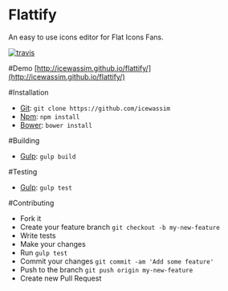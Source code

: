 # Flattify
An easy to use icons editor for Flat Icons Fans.

[![travis](https://api.travis-ci.org/icewassim/flattify.svg?branch=master)](https://travis-ci.org/icewassim/flattify)

#Demo
 [http://icewassim.github.io/flattify/](http://icewassim.github.io/flattify/)

#Installation
* [Git](https://git-scm.com/): `git clone https://github.com/icewassim`
* [Npm](https://www.npmjs.org/): `npm install`
* [Bower](http://bower.io/): `bower install`

#Building
* [Gulp](http://gulpjs.com/): `gulp build`

#Testing
* [Gulp](http://gulpjs.com/): `gulp test`

#Contributing

* Fork it
* Create your feature branch `git checkout -b my-new-feature`
* Write tests
* Make your changes
* Run `gulp test`
* Commit your changes `git commit -am 'Add some feature'`
* Push to the branch `git push origin my-new-feature`
* Create new Pull Request
